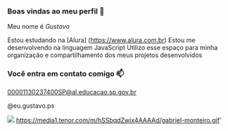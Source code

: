 ### Boas vindas ao meu perfil 💚

Meu nome é *Gustavo*

Estou estudando na [Alura] (https://www.alura.com.br)
Estou me desenvolvendo na linguagem JavaScript
Utilizo esse espaço para minha organização e compartilhamento dos meus projetos desenvolvidos

### Você entra em contato comigo 📫

00001130237400SP@al.educacao.sp.gov.br

@eu.gustavo.ps


![](https://media1.tenor.com/m/hSSbqdZwix4AAAAd/gabriel-monteiro.gif)
https://media1.tenor.com/m/hSSbqdZwix4AAAAd/gabriel-monteiro.gif'  
